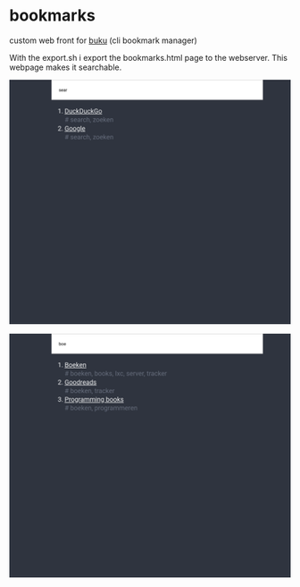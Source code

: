 # bookmarks
custom web front for [buku][buku] (cli bookmark manager)

With the export.sh i export the bookmarks.html page to the webserver. This webpage makes it searchable.


![screenshot 1](https://github.com/niekp/bookmarks/blob/master/screen1.png)

![screenshot 2](https://github.com/niekp/bookmarks/blob/master/screen2.png)

[buku]: https://github.com/jarun/Buku